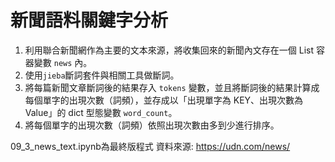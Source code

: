 # 新聞語料關鍵字分析

1. 利用聯合新聞網作為主要的文本來源，將收集回來的新聞內文存在一個 List 容器變數 `news` 內。
2. 使用`jieba`斷詞套件與相關工具做斷詞。
3. 將每篇新聞文章斷詞後的結果存入 `tokens` 變數，並且將斷詞後的結果計算成每個單字的出現次數（詞頻），並存成以「出現單字為 KEY、出現次數為 Value」的 dict 型態變數 `word_count`。
4. 將每個單字的出現次數（詞頻）依照出現次數由多到少進行排序。

09_3_news_text.ipynb為最終版程式
資料來源: https://udn.com/news/
